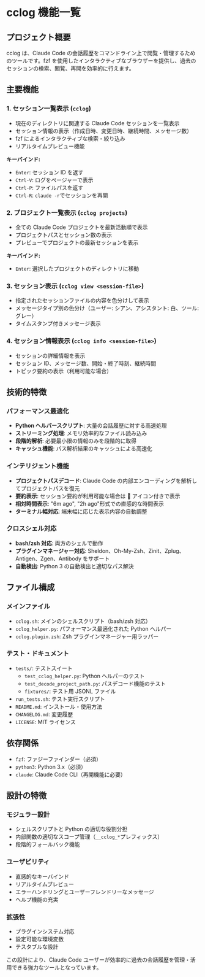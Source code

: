 # cclog 機能一覧

## プロジェクト概要

cclog は、Claude Code の会話履歴をコマンドライン上で閲覧・管理するためのツールです。fzf を使用したインタラクティブなブラウザーを提供し、過去のセッションの検索、閲覧、再開を効率的に行えます。

## 主要機能

### 1. セッション一覧表示 (`cclog`)

- 現在のディレクトリに関連する Claude Code セッションを一覧表示
- セッション情報の表示（作成日時、変更日時、継続時間、メッセージ数）
- fzf によるインタラクティブな検索・絞り込み
- リアルタイムプレビュー機能

**キーバインド:**

- `Enter`: セッション ID を返す
- `Ctrl-V`: ログをページャーで表示
- `Ctrl-P`: ファイルパスを返す
- `Ctrl-R`: `claude -r`でセッションを再開

### 2. プロジェクト一覧表示 (`cclog projects`)

- 全ての Claude Code プロジェクトを最新活動順で表示
- プロジェクトパスとセッション数の表示
- プレビューでプロジェクトの最新セッションを表示

**キーバインド:**

- `Enter`: 選択したプロジェクトのディレクトリに移動

### 3. セッション表示 (`cclog view <session-file>`)

- 指定されたセッションファイルの内容を色分けして表示
- メッセージタイプ別の色分け（ユーザー: シアン、アシスタント: 白、ツール: グレー）
- タイムスタンプ付きメッセージ表示

### 4. セッション情報表示 (`cclog info <session-file>`)

- セッションの詳細情報を表示
- セッション ID、メッセージ数、開始・終了時刻、継続時間
- トピック要約の表示（利用可能な場合）

## 技術的特徴

### パフォーマンス最適化

- **Python ヘルパースクリプト**: 大量の会話履歴に対する高速処理
- **ストリーミング処理**: メモリ効率的なファイル読み込み
- **段階的解析**: 必要最小限の情報のみを段階的に取得
- **キャッシュ機能**: パス解析結果のキャッシュによる高速化

### インテリジェント機能

- **プロジェクトパスデコード**: Claude Code の内部エンコーディングを解析してプロジェクトパスを復元
- **要約表示**: セッション要約が利用可能な場合は 📑 アイコン付きで表示
- **相対時間表示**: "6m ago", "2h ago"形式での直感的な時間表示
- **ターミナル幅対応**: 端末幅に応じた表示内容の自動調整

### クロスシェル対応

- **bash/zsh 対応**: 両方のシェルで動作
- **プラグインマネージャー対応**: Sheldon、Oh-My-Zsh、Zinit、Zplug、Antigen、Zgen、Antibody をサポート
- **自動検出**: Python 3 の自動検出と適切なパス解決

## ファイル構成

### メインファイル

- `cclog.sh`: メインのシェルスクリプト（bash/zsh 対応）
- `cclog_helper.py`: パフォーマンス最適化された Python ヘルパー
- `cclog.plugin.zsh`: Zsh プラグインマネージャー用ラッパー

### テスト・ドキュメント

- `tests/`: テストスイート
  - `test_cclog_helper.py`: Python ヘルパーのテスト
  - `test_decode_project_path.py`: パスデコード機能のテスト
  - `fixtures/`: テスト用 JSONL ファイル
- `run_tests.sh`: テスト実行スクリプト
- `README.md`: インストール・使用方法
- `CHANGELOG.md`: 変更履歴
- `LICENSE`: MIT ライセンス

## 依存関係

- `fzf`: ファジーファインダー（必須）
- `python3`: Python 3.x（必須）
- `claude`: Claude Code CLI（再開機能に必要）

## 設計の特徴

### モジュラー設計

- シェルスクリプトと Python の適切な役割分担
- 内部関数の適切なスコープ管理（`__cclog_*`プレフィックス）
- 段階的フォールバック機能

### ユーザビリティ

- 直感的なキーバインド
- リアルタイムプレビュー
- エラーハンドリングとユーザーフレンドリーなメッセージ
- ヘルプ機能の充実

### 拡張性

- プラグインシステム対応
- 設定可能な環境変数
- テスタブルな設計

この設計により、Claude Code ユーザーが効率的に過去の会話履歴を管理・活用できる強力なツールとなっています。
